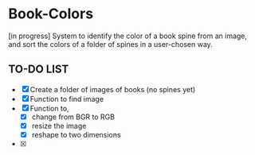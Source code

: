 # Book-Colors
[in progress] System to identify the color of a book spine from an image, and sort the colors of a folder of spines in a user-chosen way.


## TO-DO LIST
- [x] Create a folder of images of books (no spines yet)
- [x] Function to find image
- [x] Function to,
  - [x] change from BGR to RGB
  - [x] resize the image
  - [x] reshape to two dimensions
- [x] 
